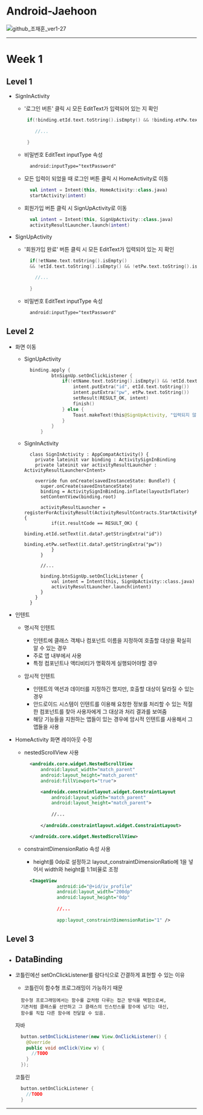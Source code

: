 # Android-Jaehoon

![github_조재훈_ver1-27](https://user-images.githubusercontent.com/70698151/135754585-6c96b950-9a63-4996-a3ff-5bfb63070ebc.png)

<hr/>

# Week 1

## Level 1

- SignInActivity
  - '로그인 버튼' 클릭 시 모든 EditText가 입력되어 있는 지 확인
  
    ```kt
     if(!binding.etId.text.toString().isEmpty() && !binding.etPw.text.toString().isEmpty()) {   
        
        //...
        
     }
    ```
     
  - 비밀번호 EditText inputType 속성

    ```xml
      android:inputType="textPassword"
    ```
 
  - 모든 입력이 되었을 때 로그인 버튼 클릭 시 HomeActivity로 이동

    ```kt
      val intent = Intent(this, HomeActivity::class.java)
      startActivity(intent)
    ```
    
  - 회원가입 버튼 클릭 시 SignUpActivity로 이동

    ```kt
      val intent = Intent(this, SignUpActivity::class.java)
      activityResultLauncher.launch(intent)
    ```
    
- SignUpActivity
  - '회원가입 완료' 버튼 클릭 시 모든 EditText가 입력되어 있는 지 확인
    
    ```kt
      if(!etName.text.toString().isEmpty()
      && !etId.text.toString().isEmpty() && !etPw.text.toString().isEmpty()) {
        
        //...
        
      }
    ```
   
  - 비밀번호 EditText inputType 속성

    ```xml
      android:inputType="textPassword"
    ```

## Level 2

- 화면 이동
  - SignUpActivity
    ```kt
      binding.apply {
              btnSignUp.setOnClickListener {
                  if(!etName.text.toString().isEmpty() && !etId.text.toString().isEmpty() && !etPw.text.toString().isEmpty()) {
                      intent.putExtra("id", etId.text.toString())
                      intent.putExtra("pw", etPw.text.toString())
                      setResult(RESULT_OK, intent)
                      finish()
                  } else {
                      Toast.makeText(this@SignUpActivity, "입력되지 않은 정보가 있습니다", Toast.LENGTH_SHORT).show()
                  }
              }
          }
    ```
  
  - SignInActivity

    ```KT
      class SignInActivity : AppCompatActivity() {
        private lateinit var binding : ActivitySignInBinding
        private lateinit var activityResultLauncher : ActivityResultLauncher<Intent>

        override fun onCreate(savedInstanceState: Bundle?) {
          super.onCreate(savedInstanceState)
          binding = ActivitySignInBinding.inflate(layoutInflater)
          setContentView(binding.root)

          activityResultLauncher = registerForActivityResult(ActivityResultContracts.StartActivityForResult()) {
              if(it.resultCode == RESULT_OK) {
                  binding.etId.setText(it.data?.getStringExtra("id"))
                  binding.etPw.setText(it.data?.getStringExtra("pw"))
              }
          }

          //...

          binding.btnSignUp.setOnClickListener {
              val intent = Intent(this, SignUpActivity::class.java)
              activityResultLauncher.launch(intent)
          }
        }
      }
    ```

- 인텐트
  - 명시적 인텐트
    - 인텐트에 클래스 객체나 컴포넌트 이름을 지정하여 호출할 대상을 확실히 알 수 있는 경우
    - 주로 앱 내부에서 사용
    - 특정 컴포넌트나 액티비티가 명확하게 실행되어야할 경우
    
  - 암시적 인텐트
    - 인텐트의 액션과 데이터를 지정하긴 했지만, 호출할 대상이 달라질 수 있는 경우
    - 안드로이드 시스템이 인텐트를 이용해 요청한 정보를 처리할 수 있는 적절한 컴포넌트를 찾아 사용자에게 그 대상과 처리 결과를 보여줌
    - 해당 기능들을 지원하는 앱들이 있는 경우에 암시적 인텐트를 사용해서 그 앱들을 사용
    
- HomeActivity 화면 레이아웃 수정
  - nestedScrollView 사용
  
    ```xml
      <androidx.core.widget.NestedScrollView
          android:layout_width="match_parent"
          android:layout_height="match_parent"
          android:fillViewport="true">

          <androidx.constraintlayout.widget.ConstraintLayout
              android:layout_width="match_parent"
              android:layout_height="match_parent">
              
              //...
              
          </androidx.constraintlayout.widget.ConstraintLayout>

      </androidx.core.widget.NestedScrollView>
    ```
  
  - constraintDimensionRatio 속성 사용
    - height를 0dp로 설정하고 layout_constraintDimensionRatio에 1을 넣어서 width와 height를 1:1비율로 조정
    
    ```xml
      <ImageView
                android:id="@+id/iv_profile"
                android:layout_width="200dp"  
                android:layout_height="0dp" 
                
                //...
                 
                app:layout_constraintDimensionRatio="1" />
    ```


## Level 3

- DataBinding
  - 


- 코틀린에선 setOnClickListener를 람다식으로 간결하게 표현할 수 있는 이유
  - 코틀린이 함수형 프로그래밍이 가능하기 때문
  
  ```
    함수형 프로그래밍에서는 함수를 값처럼 다루는 접근 방식을 택함으로써,
    기존처럼 클래스를 선언하고 그 클래스의 인스턴스를 함수에 넘기는 대신,
    함수를 직접 다른 함수에 전달할 수 있음.
  ```

  자바
  
    ```java
      button.setOnClickListener(new View.OnClickListener() {
        @Override
        public void onClick(View v) {
          //TODO
        }
      });
    ```

  코틀린
  
    ```kt
      button.setOnClickListener { 
        //TODO
      }
    ```

<hr/>
